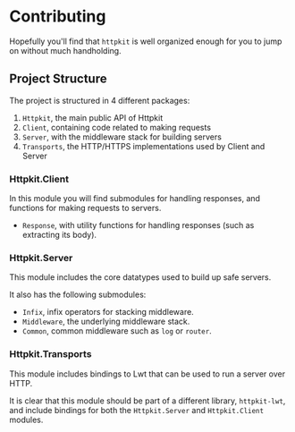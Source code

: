 # Contributing

Hopefully you'll find that `httpkit` is well organized enough for you to jump on
without much handholding.

## Project Structure

The project is structured in 4 different packages:

1. `Httpkit`, the main public API of Httpkit
2. `Client`, containing code related to making requests
3. `Server`, with the middleware stack for building servers
4. `Transports`, the HTTP/HTTPS implementations used by Client and Server

### Httpkit.Client

In this module you will find submodules for handling responses, and functions
for making requests to servers.

* `Response`, with utility functions for handling responses (such as extracting
  its body).

### Httpkit.Server

This module includes the core datatypes used to build up safe servers.

It also has the following submodules:

* `Infix`, infix operators for stacking middleware.
* `Middleware`, the underlying middleware stack.
* `Common`, common middleware such as `log` or `router`.

### Httpkit.Transports

This module includes bindings to Lwt that can be used to run a server over HTTP.

It is clear that this module should be part of a different library,
`httpkit-lwt`, and include bindings for both the `Httpkit.Server` and
`Httpkit.Client` modules.
